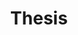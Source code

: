 ---
layout: default
permalink: /database-llms-thesis/
title: Thesis
nav: true
nav_order: 6
redirect: true
redirect_to: /assets/pdf/THESIS_ASHWIN.pdf
---